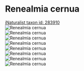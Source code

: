 
Renealmia cernua
================
  
[iNaturalist taxon id: 283910](https://www.inaturalist.org/taxa/283910)  
![Renealmia cernua](https://inaturalist-open-data.s3.amazonaws.com/photos/239943330/medium.jpeg)  
![Renealmia cernua](https://inaturalist-open-data.s3.amazonaws.com/photos/239943273/medium.jpeg)  
![Renealmia cernua](https://inaturalist-open-data.s3.amazonaws.com/photos/239943381/medium.jpeg)  
![Renealmia cernua](https://inaturalist-open-data.s3.amazonaws.com/photos/58805738/medium.jpg)  
![Renealmia cernua](https://inaturalist-open-data.s3.amazonaws.com/photos/239943330/medium.jpeg)  
![Renealmia cernua](https://inaturalist-open-data.s3.amazonaws.com/photos/239943273/medium.jpeg)  
![Renealmia cernua](https://inaturalist-open-data.s3.amazonaws.com/photos/239943381/medium.jpeg)  
![Renealmia cernua](https://inaturalist-open-data.s3.amazonaws.com/photos/58805738/medium.jpg)